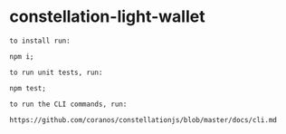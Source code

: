 # constellation-light-wallet

    to install run:

    npm i;

    to run unit tests, run:

    npm test;

    to run the CLI commands, run:

    https://github.com/coranos/constellationjs/blob/master/docs/cli.md
